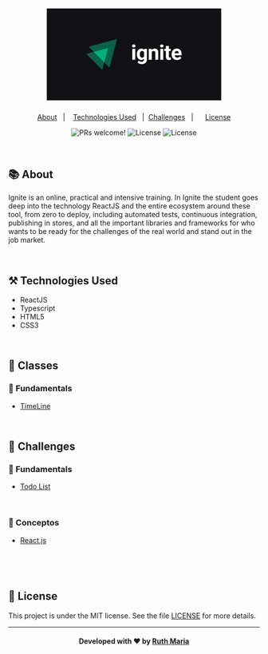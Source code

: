 <h1 align="center">
    <img alt="Logo ignitte" src="./ignite-logo.jpg" width="350px" />
</h1>


<p align="center">
  <a href="#about">About</a>&nbsp;&nbsp;&nbsp;|&nbsp;&nbsp;&nbsp;  
  <a href="#technologies">Technologies Used</a>&nbsp;&nbsp;&nbsp;|&nbsp;
  <a href="#challenges">Challenges</a>&nbsp;&nbsp;&nbsp;|&nbsp;&nbsp;&nbsp;&nbsp;&nbsp;
  <a href="#license">License</a>
</p>

<p align="center">
 <img src="https://img.shields.io/static/v1?label=PRs&message=welcome&color=04d361&labelColor=000000" alt="PRs welcome!" /> 

  <img alt="License" src="https://img.shields.io/badge/Made%20by-Ruth%20Maria-%2304D361">

  <img alt="License" src="https://img.shields.io/static/v1?label=license&message=MIT&color=04d361&labelColor=000000">
</p>


<a id="about"></a><br>

## :books: About

Ignite is an online, practical and intensive training. In Ignite the student goes deep into the technology ReactJS and the entire ecosystem around these tool, from zero to deploy, including automated tests, continuous integration, publishing in stores, and all the important libraries and frameworks for who wants to be ready for the challenges of the real world and stand out in the job market.

<a id="technologies"></a><br>

## ⚒️ Technologies Used

 * ReactJS
 * Typescript
 * HTML5
 * CSS3
 

<a id="challenges"></a><br>

## :abacus: Classes

### :small_orange_diamond: Fundamentals

- [TimeLine](https://github.com/RuthMaria/ignite-timeline)

<br>

## 🎯 Challenges


### :small_orange_diamond: Fundamentals

- [Todo List](https://github.com/RuthMaria/ignite-todoList)


<br>

### :small_orange_diamond: Conceptos

- [React.js](https://github.com/RuthMaria/gostack-reactJs-concepts) 


<br>

<a id="license"></a><br>

## :memo: License

This project is under the MIT license. See the  file [LICENSE](LICENSE.md) for more details.

---

<h4 align="center">
    Developed with ❤️ by <a href="https://www.linkedin.com/in/ruth-maria-9b256071/" target="_blank">Ruth Maria</a>
</h4>
